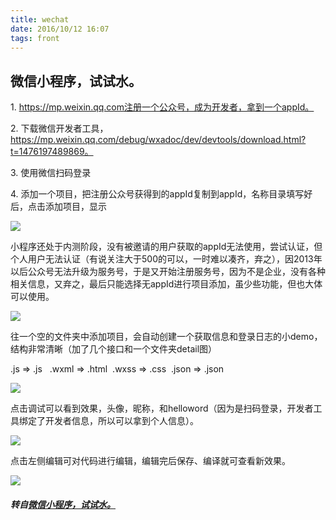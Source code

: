 ```yaml
---
title: wechat
date: 2016/10/12 16:07
tags: front
---
```


## 微信小程序，试试水。

1\. https://mp.weixin.qq.com注册一个公众号，成为开发者，拿到一个appId。

2\. 下载微信开发者工具，https://mp.weixin.qq.com/debug/wxadoc/dev/devtools/download.html?t=1476197489869。

3\. 使用微信扫码登录

4\. 添加一个项目，把注册公众号获得到的appId复制到appId，名称目录填写好后，点击添加项目，显示

![](https://static.oschina.net/uploads/space/2016/1012/152416_w6pz_255575.png)

小程序还处于内测阶段，没有被邀请的用户获取的appId无法使用，尝试认证，但个人用户无法认证（有说关注大于500的可以，一时难以凑齐，弃之），因2013年以后公众号无法升级为服务号，于是又开始注册服务号，因为不是企业，没有各种相关信息，又弃之，最后只能选择无appId进行项目添加，虽少些功能，但也大体可以使用。

![](https://static.oschina.net/uploads/space/2016/1012/155359_Br3Z_255575.png)

往一个空的文件夹中添加项目，会自动创建一个获取信息和登录日志的小demo，结构非常清晰（加了几个接口和一个文件夹detail图）

.js => .js   .wxml => .html  .wxss => .css  .json => .json

![](https://static.oschina.net/uploads/space/2016/1012/155056_92hP_255575.png)

点击调试可以看到效果，头像，昵称，和helloword（因为是扫码登录，开发者工具绑定了开发者信息，所以可以拿到个人信息）。

![](https://static.oschina.net/uploads/space/2016/1012/155803_kszM_255575.png)

点击左侧编辑可对代码进行编辑，编辑完后保存、编译就可查看新效果。

![](https://static.oschina.net/uploads/space/2016/1012/160338_U0AQ_255575.png)

##### 转自[微信小程序，试试水。](https://my.oschina.net/luweiweiwei/blog/757534)